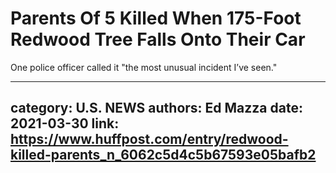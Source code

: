 # Parents Of 5 Killed When 175-Foot Redwood Tree Falls Onto Their Car

One police officer called it "the most unusual incident I’ve seen."

---
category: U.S. NEWS
authors: Ed Mazza
date: 2021-03-30
link: https://www.huffpost.com/entry/redwood-killed-parents_n_6062c5d4c5b67593e05bafb2
---
